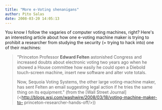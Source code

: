 ```yaml
---
title: "More e-Voting shenanigans"
author: Pito Salas
date: 2008-03-20 14:05:13
---
```



You know I follow the vagaries of computer voting machines, right? Here's an
interesting article about how one e-voting machine maker is trying to prohibit
a researcher from studying the security (= trying to hack into) one of their
machines:

> "Princeton Professor **Edward Felten** astonished Congress and increased
> doubts about electronic voting two years ago when he showed a House
> committee how easily he could open a Diebold touch-screen machine, insert
> new software and alter vote totals.
>
> Now, Sequoia Voting Systems, the other large voting-machine maker, has sent
> Felten an email suggesting legal action if he tries the same thing on its
> equipment." (from the [Wall Street
> Journal](<http://blogs.wsj.com/washwire/2008/03/18/voting-machine-maker-to-
> princeton-researcher-hands-off/>))


